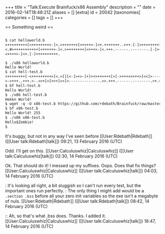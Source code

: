 +++
title = "Talk:Execute Brainfuck/x86 Assembly"
description = ""
date = 2016-02-14T18:48:21Z
aliases = []
[extra]
id = 20042
[taxonomies]
categories = []
tags = []
+++

== Something weird ==



```txt

$ cat helloworld.b
>+++++++++[<++++++++>-]<.>+++++++[<++++>-]<+.+++++++..+++.[-]>++++++++[<++++>-]
<.#>+++++++++++[<+++++>-]<.>++++++++[<+++>-]<.+++.------.--------.[-]>++++++++[
<++++>-]<+.[-]++++++++++.

$ ./x86 helloworld.b
Hello World!
$ cat hell-test.b
>++++++++[-<+++++++++>]<.>[][<-]>+>-[+]++>++>+++[>[->+++<<+++>]<<]>-----.
>->+++..+++.>-.<<+[>[+>+]>>]<--------------.>>.+++.------.--------.>+.>+.
$ bf hell-test.b
Hello World!
$ ./x86 hell-test.b
Hekkn World!
$ wget -q -O x86-test.b https://github.com/rdebath/Brainfuck/raw/master/bitwidth.b
$ bf x86-test.b
Hello World! 255
$ ./x86 x86-test.b
Hello$Zombie!
$


```

It's buggy, but not in any way I've seen before [[User:Rdebath|Rdebath]] ([[User talk:Rdebath|talk]]) 09:21, 13 February 2016 (UTC)


Odd. I'll get on this. [[User:Calculuswhiz|Calculuswhiz]] ([[User talk:Calculuswhiz|talk]]) 02:30, 14 February 2016 (UTC)

Ok. That should do it! I messed up my suffixes. Oops. Does that fix things? [[User:Calculuswhiz|Calculuswhiz]] ([[User talk:Calculuswhiz|talk]]) 04:03, 14 February 2016 (UTC)

: It's looking all right, a bit sluggish so I can't run every test, but the important ones run perfectly.
: The only thing I might add would be a <code>.section .bss</code> before all your zero init variables so the exe isn't a megabyte of nuls. [[User:Rdebath|Rdebath]] ([[User talk:Rdebath|talk]]) 08:42, 14 February 2016 (UTC)

:: Ah, so that's what .bss does. Thanks. I added it. [[User:Calculuswhiz|Calculuswhiz]] ([[User talk:Calculuswhiz|talk]]) 18:47, 14 February 2016 (UTC)
